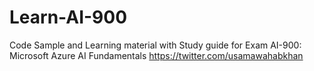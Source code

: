 # Learn-AI-900
Code Sample and Learning material with Study guide for Exam AI-900: Microsoft Azure AI Fundamentals
https://twitter.com/usamawahabkhan

